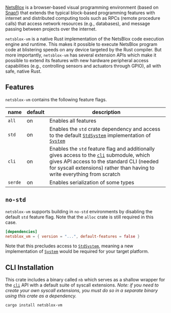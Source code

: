 [NetsBlox](https://netsblox.org/) is a browser-based visual programming environment (based on [Snap!](https://snap.berkeley.edu/)) that extends the typical block-based programming features with internet and distributed computing tools such as RPCs (remote procedure calls) that access network resources (e.g., databases), and message passing between projects over the internet.

`netsblox-vm` is a native Rust implementation of the NetsBlox code execution engine and runtime. This makes it possible to execute NetsBlox program code at blistering speeds on any device targeted by the Rust compiler. But more importantly, `netsblox-vm` has several extension APIs which make it possible to extend its features with new hardware peripheral access capabilities (e.g., controlling sensors and actuators through GPIO), all with safe, native Rust.

## Features

`netsblox-vm` contains the following feature flags.

| name | default | description |
| ---- | ------- | ----------- |
| `all` | on | Enables all features |
| `std`  | on | Enables the `std` crate dependency and access to the default [`StdSystem`](crate::std_system::StdSystem) implementation of [`System`](crate::runtime::System) |
| `cli` | on | Enables the `std` feature flag and additionally gives access to the [`cli`](crate::cli) submodule, which gives API access to the standard CLI (needed for syscall extensions) rather than having to write everything from scratch |
| `serde` | on | Enables serialization of some types |

## `no-std`

`netsblox-vm` supports building in `no-std` environments by disabling the default `std` feature flag.
Note that the `alloc` crate is still required in this case.

```toml
[dependencies]
netsblox_vm = { version = "...", default-features = false }
```

Note that this precludes access to [`StdSystem`](crate::std_system::StdSystem), meaning a new implementation of [`System`](crate::runtime::System) would be required for your target platform.

## CLI Installation

This crate includes a binary called `nb` which serves as a shallow wrapper for the [`cli`](crate::cli) API with a default suite of syscall extensions.
_Note: if you need to create your own syscall extensions, you must do so in a separate binary using this crate as a dependency._

```bash
cargo install netsblox-vm
```

